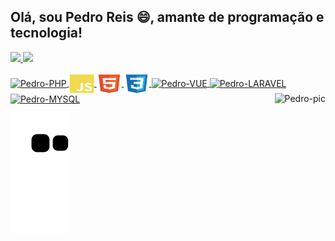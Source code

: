  <h2> Olá, sou Pedro Reis 😄, amante de programação e tecnologia! </h2>


<div>
<a href="https://github.com/pedroreis500">
<img height="180em" src="https://github-readme-stats.vercel.app/api/top-langs/?username=pedroreis500&layout=compact&langs_count=7&theme=dracula"/>
<img height="180em" src="https://github-readme-stats.vercel.app/api?username=pedroreis500&show_icons=true&theme=dracula&include_all_commits=true&count_private=true"/>
</div>

<div dir="auto"><br>
    <img align="center" alt="Pedro-PHP" height="30" width="40" src="https://cdn.jsdelivr.net/gh/devicons/devicon/icons/php/php-original.svg" style="max-width: 100%;">
    <img align="center" alt="Pedro-JS" height="30" width="40" src="https://raw.githubusercontent.com/devicons/devicon/master/icons/javascript/javascript-plain.svg" style="max-width: 100%;">
    <img align="center" alt="Pedro-HTML" height="30" width="40" src="https://raw.githubusercontent.com/devicons/devicon/master/icons/html5/html5-original.svg" style="max-width: 100%;">
    <img align="center" alt="Pedro-CSS" height="30" width="40" src="https://raw.githubusercontent.com/devicons/devicon/master/icons/css3/css3-original.svg" style="max-width: 100%;">
    <img align="center" alt="Pedro-VUE" height="30" width="40" src="https://cdn.jsdelivr.net/gh/devicons/devicon/icons/vuejs/vuejs-original.svg" style="max-width: 100%;">
    <img align="center" alt="Pedro-LARAVEL" height="30" width="40" src="https://cdn.jsdelivr.net/gh/devicons/devicon/icons/laravel/laravel-plain.svg" style="max-width: 100%;">
    <img align="center" alt="Pedro-MYSQL" height="30" width="40" src="https://cdn.jsdelivr.net/gh/devicons/devicon/icons/mysql/mysql-original.svg" style="max-width: 100%;">
    <img align="right" alt="Pedro-pic" height="150" src="https://camo.githubusercontent.com/d8c497a4d2fb61ba1860e253d32713474fa63ae538d4a9d2ada45431af37ff74/68747470733a2f2f6d656469612e646973636f72646170702e6e65742f6174746163686d656e74732f3633393935363132373035363133343137382f3839303337333437383938383031333632382f5075626c696361636f65735f496e7374616772616d5f315f312e706e673f77696474683d363736266865696768743d363736" data-canonical-src="https://media.discordapp.net/attachments/639956127056134178/890373478988013628/Publicacoes_Instagram_1_1.png?width=676&amp;height=676" style="max-width: 100%;">
  </div>

![Snake animation](https://github.com/pedroreis500/pedroreis500/blob/output/github-contribution-grid-snake.svg)
 




